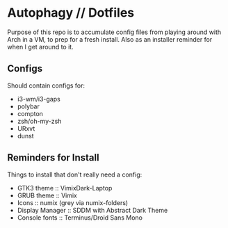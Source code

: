 # Autophagy // Dotfiles

Purpose of this repo is to accumulate config files from playing around with
Arch in a VM, to prep for a fresh install. Also as an installer reminder for
when I get around to it.

## Configs

Should contain configs for:

 - i3-wm/i3-gaps
 - polybar
 - compton
 - zsh/oh-my-zsh
 - URxvt
 - dunst

## Reminders for Install

Things to install that don't really need a config:

 - GTK3 theme :: VimixDark-Laptop
 - GRUB theme :: Vimix
 - Icons :: numix (grey via numix-folders)
 - Display Manager :: SDDM with Abstract Dark Theme
 - Console fonts :: Terminus/Droid Sans Mono
